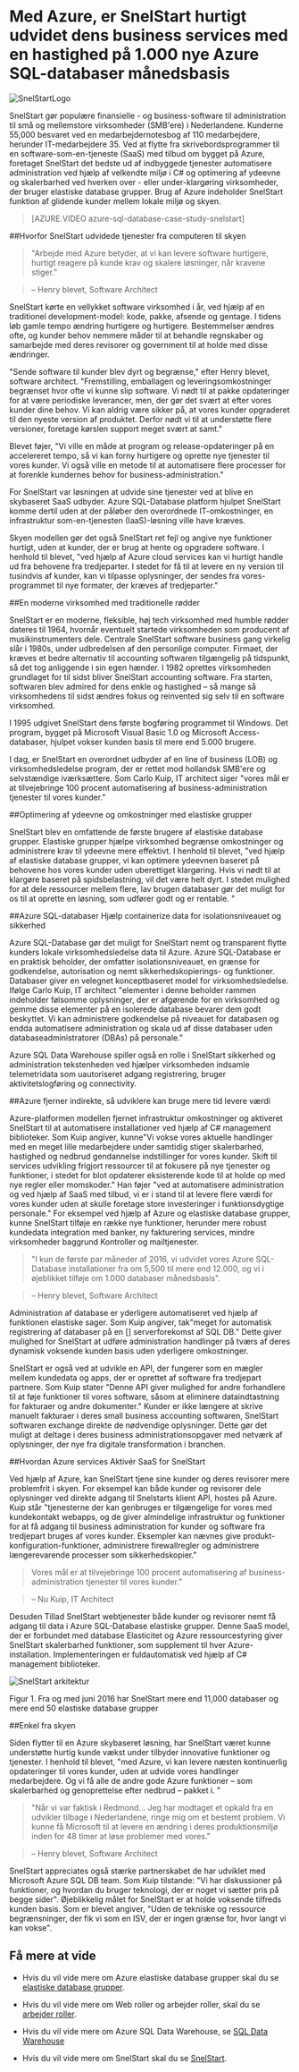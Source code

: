 <properties
   pageTitle="Azure SQL Database Azure Casestudie - Snelstart | Microsoft Azure"
   description="Få mere at vide om, hvordan SnelStart anvender SQL-Database til hurtigt udvidet dens business services med en hastighed på 1.000 nye Azure SQL-databaser månedsbasis"
   services="sql-database"
   documentationCenter=""
   authors="CarlRabeler"
   manager="jhubbard"
   editor=""/>

<tags
   ms.service="sql-database"
   ms.devlang="NA"
   ms.topic="article"
   ms.tgt_pltfrm="NA"
   ms.workload="NA"
   ms.date="09/08/2016"
   ms.author="carlrab"/>

# <a name="with-azure-snelstart-has-rapidly-expanded-its-business-services-at-a-rate-of-1000-new-azure-sql-databases-per-month"></a>Med Azure, er SnelStart hurtigt udvidet dens business services med en hastighed på 1.000 nye Azure SQL-databaser månedsbasis

![SnelStartLogo](./media/sql-database-implementation-snelstart/snelstartlogo.png)

SnelStart gør populære finansielle - og business-software til administration til små og mellemstore virksomheder (SMB'ere) i Nederlandene. Kunderne 55,000 besvaret ved en medarbejdernotesbog af 110 medarbejdere, herunder IT-medarbejdere 35. Ved at flytte fra skrivebordsprogrammer til en software-som-en-tjeneste (SaaS) med tilbud om bygget på Azure, foretaget SnelStart det bedste ud af indbyggede tjenester automatisere administration ved hjælp af velkendte miljø i C# og optimering af ydeevne og skalerbarhed ved hverken over - eller under-klargøring virksomheder, der bruger elastiske database grupper. Brug af Azure indeholder SnelStart funktion af glidende kunder mellem lokale miljø og skyen.

> [AZURE.VIDEO azure-sql-database-case-study-snelstart]

##<a name="why-snelstart-extended-services-from-the-desktop-to-the-cloud"></a>Hvorfor SnelStart udvidede tjenester fra computeren til skyen

> "Arbejde med Azure betyder, at vi kan levere software hurtigere, hurtigt reagere på kunde krav og skalere løsninger, når kravene stiger."

> – Henry blevet, Software Architect

SnelStart kørte en vellykket software virksomhed i år, ved hjælp af en traditionel development-model: kode, pakke, afsende og gentage. I tidens løb gamle tempo ændring hurtigere og hurtigere. Bestemmelser ændres ofte, og kunder behov nemmere måder til at behandle regnskaber og samarbejde med deres revisorer og government til at holde med disse ændringer.

"Sende software til kunder blev dyrt og begrænse," efter Henry blevet, software architect. "Fremstilling, emballagen og leveringsomkostninger begrænset hvor ofte vi kunne slip software. Vi nødt til at pakke opdateringer for at være periodiske leverancer, men, der gør det svært at efter vores kunder dine behov. Vi kan aldrig være sikker på, at vores kunder opgraderet til den nyeste version af produktet. Derfor nødt vi til at understøtte flere versioner, foretage kørslen support meget svært at samt."

Blevet føjer, "Vi ville en måde at program og release-opdateringer på en accelereret tempo, så vi kan forny hurtigere og oprette nye tjenester til vores kunder. Vi også ville en metode til at automatisere flere processer for at forenkle kundernes behov for business-administration."

For SnelStart var løsningen at udvide sine tjenester ved at blive en skybaseret SaaS udbyder. Azure SQL-Database platform hjulpet SnelStart komme dertil uden at der påløber den overordnede IT-omkostninger, en infrastruktur som-en-tjenesten (IaaS)-løsning ville have kræves.

Skyen modellen gør det også SnelStart ret fejl og angive nye funktioner hurtigt, uden at kunder, der er brug at hente og opgradere software. I henhold til blevet, "ved hjælp af Azure cloud services kan vi hurtigt handle ud fra behovene fra tredjeparter. I stedet for få til at levere en ny version til tusindvis af kunder, kan vi tilpasse oplysninger, der sendes fra vores-programmet til nye formater, der kræves af tredjeparter."

##<a name="a-modern-company-with-traditional-roots"></a>En moderne virksomhed med traditionelle rødder

SnelStart er en moderne, fleksible, høj tech virksomhed med humble rødder dateres til 1964, hvornår eventuelt startede virksomheden som producent af musikinstrumenters dele. Centrale SnelStart software business gang virkelig slår i 1980s, under udbredelsen af den personlige computer. Firmaet, der kræves et bedre alternativ til accounting softwaren tilgængelig på tidspunkt, så det tog anliggende i sin egen hænder. I 1982 oprettes virksomheden grundlaget for til sidst bliver SnelStart accounting software. Fra starten, softwaren blev admired for dens enkle og hastighed – så mange så virksomhedens til sidst ændres fokus og reinvented sig selv til en software virksomhed.

I 1995 udgivet SnelStart dens første bogføring programmet til Windows. Det program, bygget på Microsoft Visual Basic 1.0 og Microsoft Access-databaser, hjulpet vokser kunden basis til mere end 5.000 brugere.

I dag, er SnelStart en overordnet udbyder af en line of business (LOB) og virksomhedsledelse program, der er rettet mod hollandsk SMB'ere og selvstændige iværksættere. Som Carlo Kuip, IT architect siger "vores mål er at tilvejebringe 100 procent automatisering af business-administration tjenester til vores kunder."

##<a name="optimizing-performance-and-cost-with-elastic-pools"></a>Optimering af ydeevne og omkostninger med elastiske grupper

SnelStart blev en omfattende de første brugere af elastiske database grupper. Elastiske grupper hjælpe virksomhed begrænse omkostninger og administrere krav til ydeevne mere effektivt. I henhold til blevet, "ved hjælp af elastiske database grupper, vi kan optimere ydeevnen baseret på behovene hos vores kunder uden uberettiget klargøring. Hvis vi nødt til at klargøre baseret på spidsbelastning, vil det være helt dyrt. I stedet mulighed for at dele ressourcer mellem flere, lav brugen databaser gør det muligt for os til at oprette en løsning, som udfører godt og er rentable. "

##<a name="azure-sql-databases-help-containerize-data-for-isolation-and-security"></a>Azure SQL-databaser Hjælp containerize data for isolationsniveauet og sikkerhed 

Azure SQL-Database gør det muligt for SnelStart nemt og transparent flytte kunders lokale virksomhedsledelse data til Azure. Azure SQL-Database er en praktisk beholder, der omfatter isolationsniveauet, en grænse for godkendelse, autorisation og nemt sikkerhedskopierings- og funktioner. Databaser giver en velegnet konceptbaseret model for virksomhedsledelse. Ifølge Carlo Kuip, IT architect "elementer i denne beholder rammen indeholder følsomme oplysninger, der er afgørende for en virksomhed og gemme disse elementer på en isolerede database bevarer dem godt beskyttet. Vi kan administrere godkendelse på niveauet for databasen og endda automatisere administration og skala ud af disse databaser uden databaseadministratorer (DBAs) på personale."

Azure SQL Data Warehouse spiller også en rolle i SnelStart sikkerhed og administration tekstenheden ved hjælper virksomheden indsamle telemetridata som uautoriseret adgang registrering, bruger aktivitetslogføring og connectivity.

##<a name="azure-removes-overhead-so-that-developers-can-spend-more-time-delivering-value"></a>Azure fjerner indirekte, så udviklere kan bruge mere tid levere værdi 

Azure-platformen modellen fjernet infrastruktur omkostninger og aktiveret SnelStart til at automatisere installationer ved hjælp af C# management biblioteker. Som Kuip angiver, kunne"Vi vokse vores aktuelle handlinger med en meget lille medarbejdere under samtidig stiger skalerbarhed, hastighed og nedbrud gendannelse indstillinger for vores kunder. Skift til services udvikling frigjort ressourcer til at fokusere på nye tjenester og funktioner, i stedet for blot opdaterer eksisterende kode til at holde op med nye regler eller momskoder." Han føjer "ved at automatisere administration og ved hjælp af SaaS med tilbud, vi er i stand til at levere flere værdi for vores kunder uden at skulle foretage store investeringer i funktionsdygtige personale." For eksempel ved hjælp af Azure og elastiske database grupper, kunne SnelStart tilføje en række nye funktioner, herunder mere robust kundedata integration med banker, ny fakturering services, mindre virksomheder baggrund Kontroller og mailtjenester.

> "I kun de første par måneder af 2016, vi udvidet vores Azure SQL-Database installationer fra om 5,500 til mere end 12.000, og vi i øjeblikket tilføje om 1.000 databaser månedsbasis".

> – Henry blevet, Software Architect

Administration af database er yderligere automatiseret ved hjælp af funktionen elastiske sager. Som Kuip angiver, tak"meget for automatisk registrering af databaser på en [] serverforekomst af SQL DB." Dette giver mulighed for SnelStart at udføre administration handlinger på tværs af deres dynamisk voksende kunden basis uden yderligere omkostninger.

SnelStart er også ved at udvikle en API, der fungerer som en mægler mellem kundedata og apps, der er oprettet af software fra tredjepart partnere. Som Kuip stater "Denne API giver mulighed for andre forhandlere til at føje funktioner til vores software, såsom at eliminere dataindtastning for fakturaer og andre dokumenter." Kunder er ikke længere at skrive manuelt fakturaer i deres small business accounting softwaren, SnelStart softwaren exchange direkte de nødvendige oplysninger. Dette gør det muligt at deltage i deres business administrationsopgaver med netværk af oplysninger, der nye fra digitale transformation i branchen.  

##<a name="how-azure-services-enable-saas-for-snelstart"></a>Hvordan Azure services Aktivér SaaS for SnelStart

Ved hjælp af Azure, kan SnelStart tjene sine kunder og deres revisorer mere problemfrit i skyen. For eksempel kan både kunder og revisorer dele oplysninger ved direkte adgang til Snelstarts klient API, hostes på Azure. Kuip står "tjenesterne der kan genbruges er tilgængelige for vores med kundekontakt webapps, og de giver almindelige infrastruktur og funktioner for at få adgang til business administration for kunder og software fra tredjepart bruges af vores kunder. Eksempler kan nævnes give produkt-konfiguration-funktioner, administrere firewallregler og administrere længerevarende processer som sikkerhedskopier."

> Vores mål er at tilvejebringe 100 procent automatisering af business-administration tjenester til vores kunder." 

> – Nu Kuip, IT Architect

Desuden Tillad SnelStart webtjenester både kunder og revisorer nemt få adgang til data i Azure SQL-Database elastiske grupper. Denne SaaS model, der er forbundet med database Elasticitet og Azure ressourcestyring giver SnelStart skalerbarhed funktioner, som supplement til hver Azure-installation. Implementeringen er fuldautomatisk ved hjælp af C# management biblioteker.

![SnelStart arkitektur](./media/sql-database-implementation-snelstart/figure1.png)

Figur 1. Fra og med juni 2016 har SnelStart mere end 11,000 databaser og mere end 50 elastiske database grupper
 
##<a name="simplicity-from-the-cloud"></a>Enkel fra skyen

Siden flytter til en Azure skybaseret løsning, har SnelStart været kunne understøtte hurtig kunde vækst under tilbyder innovative funktioner og tjenester. I henhold til blevet, "med Azure, vi kan levere næsten kontinuerlig opdateringer til vores kunder, uden at udvide vores handlinger medarbejdere. Og vi få alle de andre gode Azure funktioner – som skalerbarhed og genoprettelse efter nedbrud – pakket i. "

> "Når vi var faktisk i Redmond... Jeg har modtaget et opkald fra en udvikler tilbage i Nederlandene, ringe mig om et bestemt problem. Vi kunne få Microsoft til at levere en ændring i deres produktionsmiljø inden for 48 timer at løse problemer med vores."

> – Henry blevet, Software Architect

SnelStart appreciates også stærke partnerskabet de har udviklet med Microsoft Azure SQL DB team. Som Kuip tilstande: "Vi har diskussioner på funktioner, og hvordan du bruger teknologi, der er noget vi sætter pris på begge sider".
Øjeblikkelig målet for SnelStart er at holde voksende tilfreds kunden basis. Som er blevet angiver, "Uden de tekniske og ressource begrænsninger, der fik vi som en ISV, der er ingen grænse for, hvor langt vi kan vokse".


## <a name="more-information"></a>Få mere at vide

- Hvis du vil vide mere om Azure elastiske database grupper skal du se [elastiske database grupper](sql-database-elastic-pool.md).

- Hvis du vil vide mere om Web roller og arbejder roller, skal du se [arbejder roller](../fundamentals-introduction-to-azure.md#compute). 

- Hvis du vil vide mere om Azure SQL Data Warehouse, se [SQL Data Warehouse](https://azure.microsoft.com/documentation/services/sql-data-warehouse/)

- Hvis du vil vide mere om SnelStart skal du se [SnelStart](http://www.snelstart.nl).


